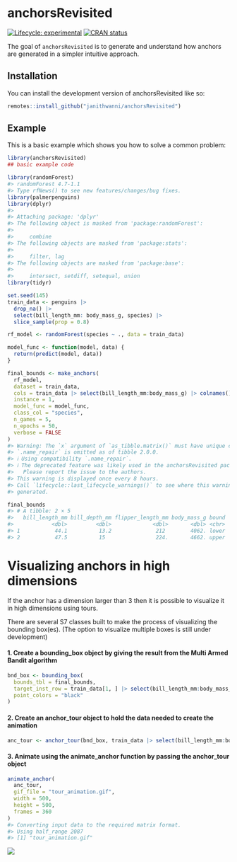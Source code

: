 
<!-- README.md is generated from README.Rmd. Please edit that file -->

# anchorsRevisited

<!-- badges: start -->

[![Lifecycle:
experimental](https://img.shields.io/badge/lifecycle-experimental-orange.svg)](https://lifecycle.r-lib.org/articles/stages.html#experimental)
[![CRAN
status](https://www.r-pkg.org/badges/version/anchorsRevisited)](https://CRAN.R-project.org/package=anchorsRevisited)
<!-- badges: end -->

The goal of `anchorsRevisited` is to generate and understand how anchors
are generated in a simpler intuitive approach.

## Installation

You can install the development version of anchorsRevisited like so:

``` r
remotes::install_github("janithwanni/anchorsRevisited")
```

## Example

This is a basic example which shows you how to solve a common problem:

``` r
library(anchorsRevisited)
## basic example code

library(randomForest)
#> randomForest 4.7-1.1
#> Type rfNews() to see new features/changes/bug fixes.
library(palmerpenguins)
library(dplyr)
#> 
#> Attaching package: 'dplyr'
#> The following object is masked from 'package:randomForest':
#> 
#>     combine
#> The following objects are masked from 'package:stats':
#> 
#>     filter, lag
#> The following objects are masked from 'package:base':
#> 
#>     intersect, setdiff, setequal, union
library(tidyr)

set.seed(145)
train_data <- penguins |> 
  drop_na() |>
  select(bill_length_mm: body_mass_g, species) |>
  slice_sample(prop = 0.8)

rf_model <- randomForest(species ~ ., data = train_data)

model_func <- function(model, data) {
  return(predict(model, data))
}

final_bounds <- make_anchors(
  rf_model,
  dataset = train_data,
  cols = train_data |> select(bill_length_mm:body_mass_g) |> colnames(),
  instance = 1,
  model_func = model_func,
  class_col = "species",
  n_games = 5,
  n_epochs = 50,
  verbose = FALSE
)
#> Warning: The `x` argument of `as_tibble.matrix()` must have unique column names if
#> `.name_repair` is omitted as of tibble 2.0.0.
#> ℹ Using compatibility `.name_repair`.
#> ℹ The deprecated feature was likely used in the anchorsRevisited package.
#>   Please report the issue to the authors.
#> This warning is displayed once every 8 hours.
#> Call `lifecycle::last_lifecycle_warnings()` to see where this warning was
#> generated.

final_bounds
#> # A tibble: 2 × 5
#>   bill_length_mm bill_depth_mm flipper_length_mm body_mass_g bound
#>            <dbl>         <dbl>             <dbl>       <dbl> <chr>
#> 1           44.1          13.2              212        4062. lower
#> 2           47.5          15                224.       4662. upper
```

# Visualizing anchors in high dimensions

If the anchor has a dimension larger than 3 then it is possible to
visualize it in high dimensions using tours.

There are several S7 classes built to make the process of visualizing
the bounding box(es). (The option to visualize multiple boxes is still
under development)

#### 1. Create a bounding_box object by giving the result from the Multi Armed Bandit algorithm

``` r
bnd_box <- bounding_box(
  bounds_tbl = final_bounds,
  target_inst_row = train_data[1, ] |> select(bill_length_mm:body_mass_g),
  point_colors = "black"
)
```

#### 2. Create an anchor_tour object to hold the data needed to create the animation

``` r
anc_tour <- anchor_tour(bnd_box, train_data |> select(bill_length_mm:body_mass_g), "blue")
```

#### 3. Animate using the animate_anchor function by passing the anchor_tour object

``` r
animate_anchor(
  anc_tour,
  gif_file = "tour_animation.gif",
  width = 500,
  height = 500,
  frames = 360
)
#> Converting input data to the required matrix format.
#> Using half_range 2087
#> [1] "tour_animation.gif"
```

![](tour_animation.gif)
